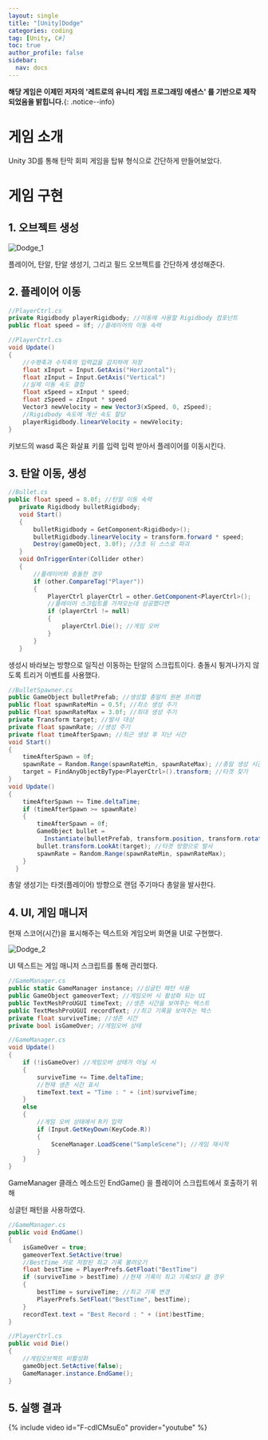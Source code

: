 ```yaml
---
layout: single
title: "[Unity]Dodge"
categories: coding
tag: [Unity, C#]
toc: true
author_profile: false
sidebar:
  nav: docs
---
```


**해당 게임은 이제민 저자의 '레트로의 유니티 게임 프로그래밍 에센스' 를 기반으로 제작되었음을 밝힙니다.**{: .notice--info}

# 게임 소개

Unity 3D를 통해 탄막 회피 게임을 탑뷰 형식으로 간단하게 만들어보았다.

# 게임 구현

## 1. 오브젝트 생성

![Dodge_1]({{site.url}}/images/2025-3-6-Dodge/Dodge_1.PNG)

플레이어, 탄알, 탄알 생성기, 그리고 필드 오브젝트를 간단하게 생성해준다.

## 2. 플레이어 이동

```c#
//PlayerCtrl.cs
private Rigidbody playerRigidbody; //이동에 사용할 Rigidbody 컴포넌트
public float speed = 8f; //플레이어의 이동 속력
```

```c#
//PlayerCtrl.cs
void Update()
{
    //수평축과 수직축의 입력값을 감지하여 저장
    float xInput = Input.GetAxis("Horizontal");
    float zInput = Input.GetAxis("Vertical")
    //실제 이동 속도 결정
    float xSpeed = xInput * speed;
    float zSpeed = zInput * speed
    Vector3 newVelocity = new Vector3(xSpeed, 0, zSpeed);
    //Rigidbody 속도에 계산 속도 할당
    playerRigidbody.linearVelocity = newVelocity;
}
```

키보드의 wasd 혹은 화살표 키를 입력 입력 받아서 플레이어를 이동시킨다.

## 3. 탄알 이동, 생성

```c#
//Bullet.cs
public float speed = 8.0f; //탄알 이동 속력
   private Rigidbody bulletRigidbody;
   void Start()
   {
       bulletRigidbody = GetComponent<Rigidbody>();
       bulletRigidbody.linearVelocity = transform.forward * speed;
       Destroy(gameObject, 3.0f); //3초 뒤 스스로 파괴
   }
   void OnTriggerEnter(Collider other)
   {
       //플레이어와 충돌한 경우
       if (other.CompareTag("Player"))
       {
           PlayerCtrl playerCtrl = other.GetComponent<PlayerCtrl>();
           //플레이어 스크립트를 가져오는데 성공했다면
           if (playerCtrl != null)
           {
               playerCtrl.Die(); //게임 오버
           }
       }
   }
```

생성시 바라보는 방향으로 일직선 이동하는 탄알의 스크립트이다.
충돌시 튕겨나가지 않도록 트리거 이벤트를 사용했다.

```c#
//BulletSpawner.cs
public GameObject bulletPrefab; //생성할 총알의 원본 프리팹
public float spawnRateMin = 0.5f; //최소 생성 주기
public float spawnRateMax = 3.0f; //최대 생성 주기
private Transform target; //발사 대상
private float spawnRate; //생성 주기
private float timeAfterSpawn; //최근 생성 후 지난 시간
void Start()
{
    timeAfterSpawn = 0f;
    spawnRate = Random.Range(spawnRateMin, spawnRateMax); //총알 생성 시간은 랜덤
    target = FindAnyObjectByType<PlayerCtrl>().transform; //타겟 찾기
}
void Update()
{
    timeAfterSpawn += Time.deltaTime;
    if (timeAfterSpawn >= spawnRate)
    {
        timeAfterSpawn = 0f;
        GameObject bullet =
          Instantiate(bulletPrefab, transform.position, transform.rotation);
        bullet.transform.LookAt(target); //타겟 방향으로 발사
        spawnRate = Random.Range(spawnRateMin, spawnRateMax);
    }
  }
```

총알 생성기는 타겟(플레이어) 방향으로 랜덤 주기마다 총알을 발사한다.

## 4. UI, 게임 매니저

현재 스코어(시간)을 표시해주는 텍스트와 게임오버 화면을 UI로 구현했다.

![Dodge_2]({{site.url}}/images/2025-3-6-Dodge/Dodge_2.PNG)

UI 텍스트는 게임 매니저 스크립트를 통해 관리했다.

```c#
//GameManager.cs
public static GameManager instance; //싱글턴 패턴 사용
public GameObject gameoverText; //게임오버 시 활성화 되는 UI
public TextMeshProUGUI timeText; //생존 시간을 보여주는 텍스트
public TextMeshProUGUI recordText; //최고 기록을 보여주는 텍스
private float surviveTime; //생존 시간
private bool isGameOver; //게임오버 상태
```

```c#
//GameManager.cs
void Update()
{
    if (!isGameOver) //게임오버 상태가 아닐 시
    {
        surviveTime += Time.deltaTime;
        //현재 생존 시간 표시
        timeText.text = "Time : " + (int)surviveTime;
    }
    else
    {
        //게임 오버 상태에서 R키 입력
        if (Input.GetKeyDown(KeyCode.R))
        {
            SceneManager.LoadScene("SampleScene"); //게임 재시작
        }
    }
}
```

GameManager 클래스 메소드인 EndGame() 을 플레이어 스크립트에서 호출하기 위해

싱글턴 패턴을 사용하였다.

```c#
//GameManager.cs
public void EndGame()
{
    isGameOver = true;
    gameoverText.SetActive(true)
    //BestTime 키로 저장된 최고 기록 불러오기
    float bestTime = PlayerPrefs.GetFloat("BestTime")
    if (surviveTime > bestTime) //현재 기록이 최고 기록보다 클 경우
    {
        bestTime = surviveTime; //최고 기록 변경
        PlayerPrefs.SetFloat("BestTime", bestTime);
    }
    recordText.text = "Best Record : " + (int)bestTime;
}
```

```c#
//PlayerCtrl.cs
public void Die()
{
    //게임오브젝트 비활성화
    gameObject.SetActive(false);
    GameManager.instance.EndGame();
}
```

## 5. 실행 결과

{% include video id="F-cdICMsuEo" provider="youtube" %}
